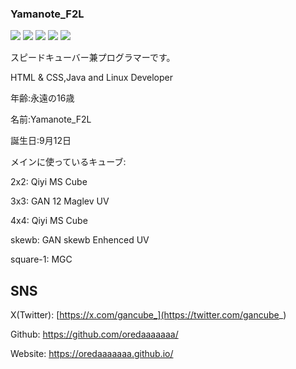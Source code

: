 ### Yamanote_F2L

![](http://github-profile-summary-cards.vercel.app/api/cards/profile-details?username=yamanote-f2l&theme=github_dark) 
![](http://github-profile-summary-cards.vercel.app/api/cards/repos-per-language?username=yamanote-f2l&theme=github_dark)
![](http://github-profile-summary-cards.vercel.app/api/cards/most-commit-language?username=yamanote-f2l&theme=github_dark) 
![](http://github-profile-summary-cards.vercel.app/api/cards/stats?username=yamanote-f2l&theme=github_dark)
![](http://github-profile-summary-cards.vercel.app/api/cards/productive-time?username=yamanote-f2l&theme=github_dark&utcOffset=8) 

スピードキューバー兼プログラマーです。

HTML & CSS,Java and Linux Developer

年齢:永遠の16歳

名前:Yamanote_F2L

誕生日:9月12日

メインに使っているキューブ:

2x2: Qiyi MS Cube

3x3: GAN 12 Maglev UV

4x4: Qiyi MS Cube

skewb: GAN skewb Enhenced UV

square-1: MGC

## SNS
X(Twitter): [https://x.com/gancube_](https://twitter.com/gancube_)

Github: https://github.com/oredaaaaaaa/

Website: https://oredaaaaaaa.github.io/
